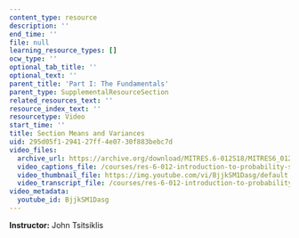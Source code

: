 ```yaml
---
content_type: resource
description: ''
end_time: ''
file: null
learning_resource_types: []
ocw_type: ''
optional_tab_title: ''
optional_text: ''
parent_title: 'Part I: The Fundamentals'
parent_type: SupplementalResourceSection
related_resources_text: ''
resource_index_text: ''
resourcetype: Video
start_time: ''
title: Section Means and Variances
uid: 295d05f1-2941-27ff-4e07-30f883bebc7d
video_files:
  archive_url: https://archive.org/download/MITRES.6-012S18/MITRES6_012S18_L13-09_300k.mp4
  video_captions_file: /courses/res-6-012-introduction-to-probability-spring-2018/d163302cd750514983eb5e99c1d69576_BjjkSM1Dasg.vtt
  video_thumbnail_file: https://img.youtube.com/vi/BjjkSM1Dasg/default.jpg
  video_transcript_file: /courses/res-6-012-introduction-to-probability-spring-2018/1014552b6e4a44add0da59814400d753_BjjkSM1Dasg.pdf
video_metadata:
  youtube_id: BjjkSM1Dasg
---
```


**Instructor:** John Tsitsiklis



